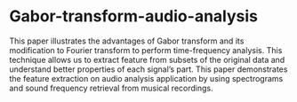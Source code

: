# Gabor-transform-audio-analysis
This paper illustrates the advantages of Gabor transform and its modification to Fourier transform to 
perform time-frequency analysis. This technique allows us to extract feature from subsets of the original
data and understand better properties of each signal’s part. This paper demonstrates the feature extraction 
on audio analysis application by using spectrograms and sound frequency retrieval from musical recordings. 
